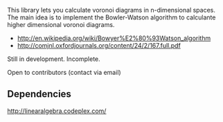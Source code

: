 This library lets you calculate voronoi diagrams in n-dimensional spaces.
The main idea is to implement the Bowler-Watson algorithm to calculante higher dimensional voronoi diagrams.

  * http://en.wikipedia.org/wiki/Bowyer%E2%80%93Watson_algorithm
  * http://comjnl.oxfordjournals.org/content/24/2/167.full.pdf


Still in development. Incomplete.

Open to contributors (contact via email)


## Dependencies ##

http://linearalgebra.codeplex.com/
